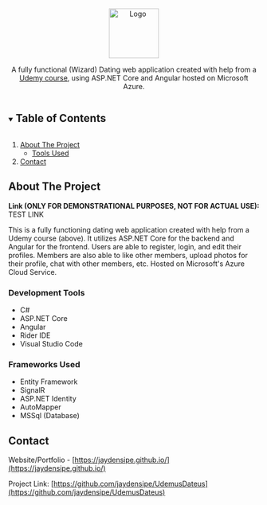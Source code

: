 <!-- PROJECT LOGO -->
<br/>
<p align="center">
    <img style="height: 100px" src="https://assets.wprock.fr/emoji/joypixels/512/1f9d9-2642.png" alt="Logo">
  <p align="center">
     A fully functional (Wizard) Dating web application created with help from a <a href="https://www.udemy.com/course/build-an-app-with-aspnet-core-and-angular-from-scratch">Udemy course</a>, using ASP.NET Core and Angular hosted on Microsoft Azure.
    <br />
  </p>
</p>


<!-- TABLE OF CONTENTS -->
<details open="open">
  <summary><h2 style="display: inline-block">Table of Contents</h2></summary>
  <ol>
    <li>
      <a href="#about-the-project">About The Project</a>
      <ul>
        <li><a href="#development-tools">Tools Used</a></li>
      </ul>
    </li>
    <li><a href="#contact">Contact</a></li>
  </ol>
</details>


<!-- ABOUT THE PROJECT -->
## About The Project

**Link (ONLY FOR DEMONSTRATIONAL PURPOSES, NOT FOR ACTUAL USE):**<br>
TEST LINK

This is a fully functioning dating web application created with help from a Udemy course (above). 
It utilizes ASP.NET Core for the backend and Angular for the frontend. Users are able to register, login, and edit their profiles. 
Members are also able to like other members, upload photos for their profile, chat with other members, etc. Hosted on Microsoft's Azure Cloud Service.

### Development Tools
* C#
* ASP.NET Core
* Angular
* Rider IDE
* Visual Studio Code

### Frameworks Used

* Entity Framework
* SignalR
* ASP.NET Identity
* AutoMapper
* MSSql (Database)

<!-- CONTACT -->
## Contact

Website/Portfolio - [https://jaydensipe.github.io/](https://jaydensipe.github.io/)

Project Link: [https://github.com/jaydensipe/UdemusDateus](https://github.com/jaydensipe/UdemusDateus)


